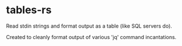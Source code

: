 # tables-rs

Read stdin strings and format output as a table (like SQL servers do).

Created to cleanly format output of various 'jq' command incantations.

